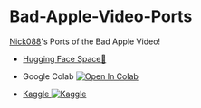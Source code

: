 # Bad-Apple-Video-Ports

[Nick088](https;//linktr.ee/Nick088)'s Ports of the Bad Apple Video!

- [Hugging Face Space🤗](https://huggingface.co/spaces/Nick088/Bad-Apple-Video)

- Google Colab <a target="_blank" href="https://colab.research.google.com/github/Nick088Official/Bad-Apple-Video-Ports/blob/main/Bad_Apple_Video.ipynb">
  <img src="https://colab.research.google.com/assets/colab-badge.svg" alt="Open In Colab"/>
</a>

- [Kaggle ![Kaggle](https://img.shields.io/badge/Kaggle-035a7d?style=for-the-badge&logo=kaggle&logoColor=white)](https://www.kaggle.com/code/nick088/bad-apple-video/notebook)
